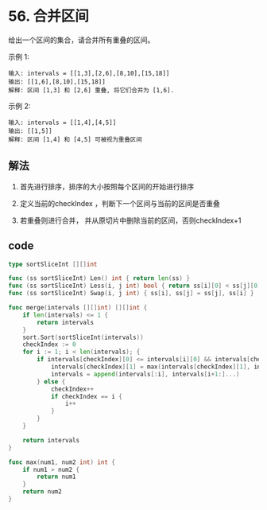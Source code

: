 # 56. 合并区间

给出一个区间的集合，请合并所有重叠的区间。

示例 1:
```
输入: intervals = [[1,3],[2,6],[8,10],[15,18]]
输出: [[1,6],[8,10],[15,18]]
解释: 区间 [1,3] 和 [2,6] 重叠, 将它们合并为 [1,6].
```

示例 2:
```
输入: intervals = [[1,4],[4,5]]
输出: [[1,5]]
解释: 区间 [1,4] 和 [4,5] 可被视为重叠区间
```

## 解法

1. 首先进行排序，排序的大小按照每个区间的开始进行排序

2. 定义当前的checkIndex ，判断下一个区间与当前的区间是否重叠

3. 若重叠则进行合并， 并从原切片中删除当前的区间，否则checkIndex+1

## code

```go
type sortSliceInt [][]int

func (ss sortSliceInt) Len() int { return len(ss) }
func (ss sortSliceInt) Less(i, j int) bool { return ss[i][0] < ss[j][0] }
func (ss sortSliceInt) Swap(i, j int) { ss[i], ss[j] = ss[j], ss[i] }

func merge(intervals [][]int) [][]int {
    if len(intervals) <= 1 {
        return intervals
    }
	sort.Sort(sortSliceInt(intervals))
	checkIndex := 0
	for i := 1; i < len(intervals); {
		if intervals[checkIndex][0] <= intervals[i][0] && intervals[checkIndex][1] >= intervals[i][0] {
			intervals[checkIndex][1] = max(intervals[checkIndex][1], intervals[i][1])
			intervals = append(intervals[:i], intervals[i+1:]...)
		} else {
			checkIndex++
			if checkIndex == i {
				i++
			}
		}
	}

	return intervals
}

func max(num1, num2 int) int {
	if num1 > num2 {
		return num1
	}
	return num2
}
```

